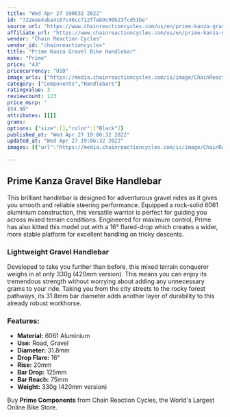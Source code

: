 ```yaml
---
title: "Wed Apr 27 190632 2022"
id: "722eee4aba4167c46cc712ffeb9c90b23fcd51be"
source_url: "https://www.chainreactioncycles.com/us/en/prime-kanza-gravel-bike-handlebar/rp-prod187395"
affiliate_url: "https://www.chainreactioncycles.com/us/en/prime-kanza-gravel-bike-handlebar/rp-prod187395"
vendor: "Chain Reaction Cycles"
vendor_id: "chainreactioncycles"
title: "Prime Kanza Gravel Bike Handlebar"
make: "Prime"
price: "43"
pricecurrency: "USD"
image_urls: ["https://media.chainreactioncycles.com/is/image/ChainReactionCycles/prod187395_Black_NE_01?wid=500&hei=505"]
category: ["Components","Handlebars"]
ratingvalue: 3
reviewcount: 123
price_msrp: "
$54.99"
attributes: [[]]
grams: 
options: {"size":[],"color":["Black"]}
published_at: "Wed Apr 27 19:06:32 2022"
updated_at: "Wed Apr 27 19:06:32 2022"
images: [{"url":"https://media.chainreactioncycles.com/is/image/ChainReactionCycles/prod187395_Black_NE_01?wid=500&hei=505","path":"full/eddc6efa724491aeff321a0759ac59934373ca85.jpg","checksum":"ba0c007043ed620baecda57e62df05ac","status":"downloaded"}]

---
```

<h2 class="from-description-field">Prime Kanza Gravel Bike Handlebar</h2> <p>This brilliant handlebar is designed for adventurous gravel rides as it gives you smooth and reliable steering performance. Equipped a rock-solid 6061 aluminium construction, this versatile warrior is perfect for guiding you across mixed terrain conditions. Engineered for maximum control, Prime has also kitted this model out with a 16° flared-drop which creates a wider, more stable platform for excellent handling on tricky descents.  </p><h3>Lightweight Gravel Handlebar</h3><p>Developed to take you further than before, this mixed terrain conqueror weighs in at only 330g (420mm version). This means you can enjoy its tremendous strength without worrying about adding any unnecessary grams to your ride. Taking you from the city streets to the rocky forest pathways, its 31.8mm bar diameter adds another layer of durability to this already robust workhorse. </p><h3>Features:</h3><ul> <li><strong>Material:</strong> 6061 Aluminium</li>  <li><strong>Use:</strong> Road, Gravel</li>  <li><strong>Diameter:</strong> 31.8mm</li>   <li><strong>Drop Flare:</strong> 16°</li>   <li><strong>Rise:</strong> 20mm</li>   <li><strong>Bar Drop:</strong> 125mm</li>  <li><strong>Bar Reach:</strong> 75mm</li>  <li><strong>Weight:</strong> 330g (420mm version)</li></ul><p class="from-description-field">Buy <strong>Prime Components</strong> from Chain Reaction Cycles, the World's Largest Online Bike Store.</p>